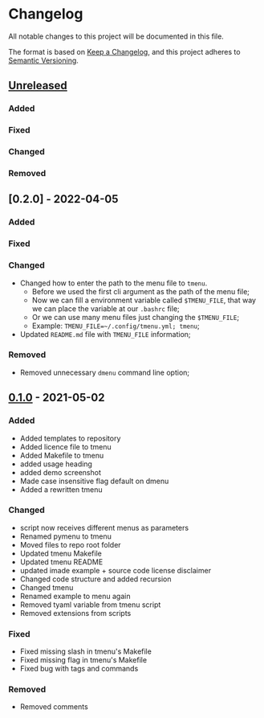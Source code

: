 # Changelog

All notable changes to this project will be documented in this file.

The format is based on [Keep a Changelog](https://keepachangelog.com/en/1.0.0/),
and this project adheres to [Semantic Versioning](https://semver.org/spec/v2.0.0.html).

## [Unreleased]

### Added

### Fixed

### Changed

### Removed

## [0.2.0] - 2022-04-05

### Added

### Fixed

### Changed

* Changed how to enter the path to the menu file to `tmenu`.
    * Before we used the first cli argument as the path of the menu file;
    * Now we can fill a environment variable called `$TMENU_FILE`, that way we can place the variable at our `.bashrc` file;
    * Or we can use many menu files just changing the `$TMENU_FILE`;
    * Example: `TMENU_FILE=~/.config/tmenu.yml; tmenu`;
* Updated `README.md` file with `TMENU_FILE` information;

### Removed

* Removed unnecessary `dmenu` command line option;

## [0.1.0] - 2021-05-02

### Added

  * Added templates to repository
  * Added licence file to tmenu
  * Added Makefile to tmenu
  * added usage heading
  * added demo screenshot
  * Made case insensitive flag default on dmenu
  * Added a rewritten tmenu

### Changed

* script now receives different menus as parameters
* Renamed pymenu to tmenu
* Moved files to repo root folder
* Updated tmenu Makefile
* Updated tmenu README
* updated imade example + source code license disclaimer
* Changed code structure and added recursion
* Changed tmenu
* Renamed example to menu again
* Removed tyaml variable from tmenu script
* Removed extensions from scripts

### Fixed

* Fixed missing slash in tmenu's Makefile
* Fixed missing flag in tmenu's Makefile
* Fixed bug with tags and commands

### Removed

* Removed comments

[unreleased]: https://github.com/TinyToolSH/tmenu/compare/HEAD
[0.1.0]: https://github.com/TinyToolSH/tmenu/releases/tag/0.1.0
